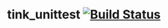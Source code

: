 # tink_unittest [![Build Status](https://travis-ci.org/haxetink/tink_unittest.svg?branch=master)](https://travis-ci.org/haxetink/tink_unittest)


